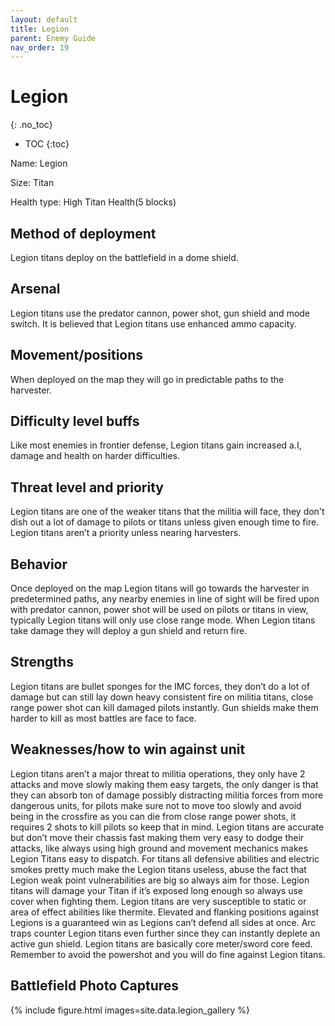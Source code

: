 ```yaml
---
layout: default
title: Legion
parent: Enemy Guide
nav_order: 19
---
```


# Legion
{: .no_toc}

- TOC
{:toc}

Name: Legion

Size: Titan

Health type: High Titan Health(5 blocks)

## Method of deployment

Legion titans deploy on the battlefield in a dome shield.

## Arsenal

Legion titans use the predator cannon, power shot, gun shield and mode switch. It is believed that Legion titans use enhanced ammo capacity. 

## Movement/positions

When deployed on the map they will go in predictable paths to the harvester. 

## Difficulty level buffs

Like most enemies in frontier defense, Legion titans gain increased a.I, damage and health on harder difficulties.

## Threat level and priority 

Legion titans are one of the weaker titans that the militia will face, they don't dish out a lot of damage to pilots or titans unless given enough time to fire. Legion titans aren’t a priority unless nearing harvesters. 

## Behavior

Once deployed on the map Legion titans will go towards the harvester in predetermined paths, any nearby enemies in line of sight will be fired upon with predator cannon, power shot will be used on pilots or titans in view, typically Legion titans will only use close range mode. When Legion titans take damage they will deploy a gun shield and return fire. 

## Strengths

Legion titans are bullet sponges for the IMC forces, they don’t do a lot of damage but can still lay down heavy consistent fire on militia titans, close range power shot can kill damaged pilots instantly. Gun shields make them harder to kill as most battles are face to face. 

## Weaknesses/how to win against unit 

Legion titans aren’t a major threat to militia operations, they only have 2 attacks and move slowly making them easy targets, the only danger is that they can absorb ton of damage possibly distracting militia forces from more dangerous units, for pilots make sure not to move too slowly and avoid being in the crossfire as you can die from close range power shots, it requires 2 shots to kill pilots so keep that in mind. Legion titans are accurate but don’t move their chassis fast making them very easy to dodge their attacks, like always using high ground and movement mechanics makes Legion Titans easy to dispatch. For titans all defensive abilities and electric smokes pretty much make the Legion titans useless, abuse the fact that Legion weak point vulnerabilities are big so always aim for those. Legion titans will damage your Titan if it’s exposed long enough so always use cover when fighting them. Legion titans are very susceptible to static or area of effect abilities like thermite. Elevated and flanking positions against Legions is a guaranteed win as Legions can’t defend all sides at once. Arc traps counter Legion titans even further since they can instantly deplete an active gun shield. Legion titans are basically core meter/sword core feed. Remember to avoid the powershot and you will do fine against Legion titans. 

## Battlefield Photo Captures

{% include figure.html images=site.data.legion_gallery %}
